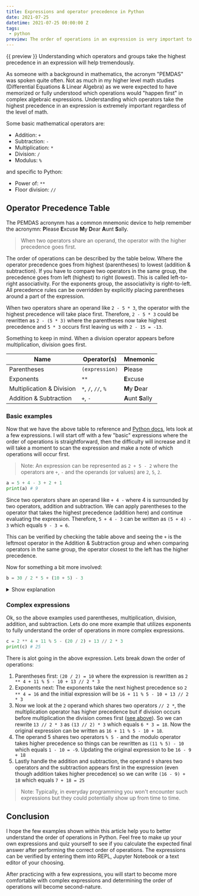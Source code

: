 ```yaml
---
title: Expressions and operator precedence in Python
date: 2021-07-25
datetime: 2021-07-25 00:00:00 Z
tags:
 - python
preview: The order of operations in an expression is very important to understand. With more complex expressions, operator precedence isn't always straightforward and if not used correctly leads to unexpected values.
---
```


{{ preview }} Understanding which operators and groups take the highest precedence in an expression will help tremendously.

As someone with a background in mathematics, the acronym "PEMDAS" was spoken quite often. Not as much in my higher level math studies (Differential Equations & Linear Algebra) as we were expected to have memorized or fully understood which operations would "happen first" in complex algebraic expressions. Understanding which operators take the highest precedence in an expression is extremely important regardless of the level of math. 

Some basic mathematical operators are:

- Addition: `+`
- Subtraction: `-`
- Multiplication: `*`
- Division: `/`
- Modulus: `%`

and specific to Python:

- Power of: `**`
- Floor division: `//`

<h2 class="post-heading">Operator Precedence Table</h2>

The PEMDAS acronynm has a common mnemonic device to help remember the acronymn: <strong>P</strong>lease <strong>E</strong>xcuse <strong>M</strong>y <strong>D</strong>ear <strong>A</strong>unt <strong>S</strong>ally.

> When two operators share an operand, the operator with the higher precedence goes first.

The order of operations can be described by the table below. Where the operator precedence goes from highest (parentheses) to lowest (addition & subtraction). If you have to compare two operators in the same group, the precedence goes from left (highest) to right (lowest). This is called left-to-right associativity. For the exponents group, the associativity is right-to-left. All precedence rules can be overridden by explicitly placing parentheses around a part of the expression.

When two operators share an operand like `2 - 5 * 3`, the operator with the highest precedence will take place first. Therefore, `2 - 5 * 3` could be rewritten as `2 - (5 * 3)` where the parentheses now take highest precedence and `5 * 3` occurs first leaving us with `2 - 15 = -13`.

Something to keep in mind. When a division operator appears before multiplication, division goes first.


| Name | Operator(s) | Mnemonic |
|------|-------------|--------------|
| Parentheses | `(expression)` | <strong>P</strong>lease |
| Exponents | `**` | <strong>E</strong>xcuse |
| Multiplication & Division | `*`, `/`, `//`, `%` | <strong>M</strong>y <strong>D</strong>ear |
| Addition & Subtraction | `+`, `-` | <strong>A</strong>unt <strong>S</strong>ally |

<h3 class="post-heading">Basic examples</h3>

Now that we have the above table to reference and [Python docs](https://docs.python.org/3/reference/expressions.html), lets look at a few expressions. I will start off with a few "basic" expressions where the order of operations is straightforward, then the difficulty will increase and it will take a moment to scan the expression and make a note of which operations will occur first.

> Note: An expression can be represented as `2 + 5 - 2` where the operators are `+`, `-` and the operands (or values) are `2`, `5`, `2`.

```python
a = 5 + 4 - 3 + 2 + 1
print(a) # 9
```

Since two operators share an operand like `+ 4 -` where 4 is surrounded by two operators, addition and subtraction. We can apply parentheses to the operator that takes the highest precedence (addition here) and continue evaluating the expression. Therefore, `5 + 4 - 3` can be written as `(5 + 4) - 3` which equals `9 - 3 = 6`.

This can be verified by checking the table above and seeing the `+` is the leftmost operator in the Addition & Subtraction group and when comparing operators in the same group, the operator closest to the left has the higher precedence.

Now for something a bit more involved:

```python
b = 30 / 2 * 5 + (10 + 5) - 3
```

<details>
    <summary>Show explanation</summary>
    <pre class="language-python"><code class="language-python"><span class="token keyword">print</span>(b) <span class="token comment"># 87</span></code></pre>
    <div>
        <ol>
            <li> Parentheses first (10 + 5) = 15 where the expression is rewritten as <code>30 / 2 * 5 + 15 - 3</code></li>
            <li>Next, we can see the operand <code>2</code> shares two operators, multiplication takes the highest precedence but since the division comes before the multiplication the division goes first so <code>30 / 2 * 5</code> can be rewritten as <code>(30 / 2) * 5</code>. Which evaluates to <code>15 * 5 = 75</code>. The initial expression is now <code>75 + 15 - 3</code></li>
            <li>Lastly do addition and subtraction, since the operand 15 shares two operators <code>+ 15 -</code> the addition goes first and can be rewritten as <code>(75 + 15) - 3 = 90 - 3 = 87</code></li>
        </ol>
    </div>
</details>

<h3 class="post-heading">Complex expressions</h3>

Ok, so the above examples used parentheses, multiplication, division, addition, and subtraction. Lets do one more example that utilizes exponents to fully understand the order of operations in more complex expressions.

```python
c = 2 ** 4 + 11 % 5 - (20 / 2) + 13 // 2 * 3
print(c) # 25
```

There is alot going in the above expression. Lets break down the order of operations:

1. Parentheses first: `(20 / 2) = 10` where the expression is rewritten as `2 ** 4 + 11 % 5 - 10 + 13 // 2 * 3`
2. Exponents next: The exponents take the next highest precedence so `2 ** 4 = 16` and the initial expression will be `16 + 11 % 5 - 10 + 13 // 2 * 3`
3. Now we look at the `2` operand which shares two operators `// 2 *`, the multiplication operator has higher precedence but if division occurs before multiplication the division comes first ([see above](#operator-precedence-table)). So we can rewrite `13 // 2 * 3` as `(13 // 2) * 3` which equals `6 * 3 = 18`. Now the original expression can be written as `16 + 11 % 5 - 10 + 18`.
4. The operand 5 shares two operators `% 5 -` and the modulo operator takes higher precedence so things can be rewritten as `(11 % 5) - 10` which equals `1 - 10 = -9`. Updating the original expression to be `16 - 9 + 18`
5. Lastly handle the addition and subtraction, the operand `9` shares two operators and the subtraction appears first in the expression (even though addition takes higher precedence) so we can write `(16 - 9) + 18` which equals `7 + 18 = 25`

> Note: Typically, in everyday programming you won't encounter such expressions but they could potentially show up from time to time.

<h2 class="post-heading">Conclusion</h2>

I hope the few examples shown within this article help you to better understand the order of operations in Python. Feel free to make up your own expressions and quiz yourself to see if you calculate the expected final answer after performing the correct order of operations. The expressions can be verified by entering them into REPL, Jupyter Notebook or a text editor of your choosing.

After practicing with a few expressions, you will start to become more comfortable with complex expressions and determining the order of operations will become second-nature.
